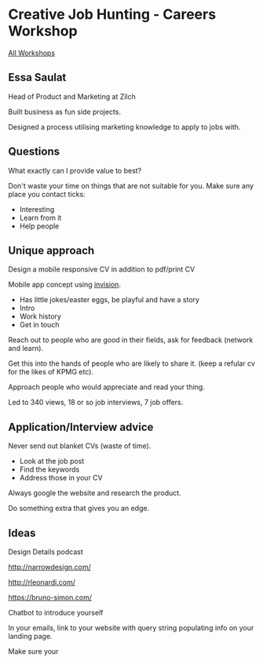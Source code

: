 # Creative Job Hunting - Careers Workshop

[All Workshops](README.md)

## Essa Saulat

Head of Product and Marketing at Zilch

Built business as fun side projects.

Designed a process utilising marketing knowledge to apply to jobs with.

## Questions

What exactly can I provide value to best?

Don't waste your time on things that are not suitable for you. Make sure any place you contact ticks:

- Interesting
- Learn from it
- Help people

## Unique approach

Design a mobile responsive CV in addition to pdf/print CV

Mobile app concept using [invision](https://www.invisionapp.com/).

- Has little jokes/easter eggs, be playful and have a story
- Intro
- Work history
- Get in touch

Reach out to people who are good in their fields, ask for feedback (network and learn).

Get this into the hands of people who are likely to share it. (keep a refular cv for the likes of KPMG etc).

Approach people who would appreciate and read your thing.

Led to 340 views, 18 or so job interviews, 7 job offers.

## Application/Interview advice

Never send out blanket CVs (waste of time).

- Look at the job post
- Find the keywords
- Address those in your CV

Always google the website and research the product.

Do something extra that gives you an edge.

## Ideas

Design Details podcast

http://narrowdesign.com/

http://rleonardi.com/

https://bruno-simon.com/

Chatbot to introduce yourself

In your emails, link to your website with query string populating info on your landing page.

Make sure your
